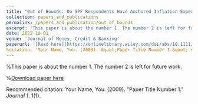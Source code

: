 ```yaml
---
title: "Out of Bounds: Do SPF Respondents Have Anchored Inflation Expectations? (forthcoming)"
collection: papers_and_publications
permalink: /papers_and_publication/out_of_bounds
excerpt: 'This paper is about the number 1. The number 2 is left for future work.'
date: 2022-10-01
venue: 'Journal of Money, Credit & Banking'
paperurl: '[Read here](https://onlinelibrary.wiley.com/doi/abs/10.1111/jmcb.12968)'
%citation: 'Your Name, You. (2009). &quot;Paper Title Number 1.&quot; <i>Journal 1</i>. 1(1).'
---
```

%This paper is about the number 1. The number 2 is left for future work.

%[Download paper here](http://academicpages.github.io/files/paper1.pdf)

Recommended citation: Your Name, You. (2009). "Paper Title Number 1." <i>Journal 1</i>. 1(1).
